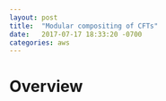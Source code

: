 ```yaml
---
layout: post
title:  "Modular compositing of CFTs"
date:   2017-07-17 18:33:20 -0700
categories: aws
---
```


<h1>Overview</h1>


